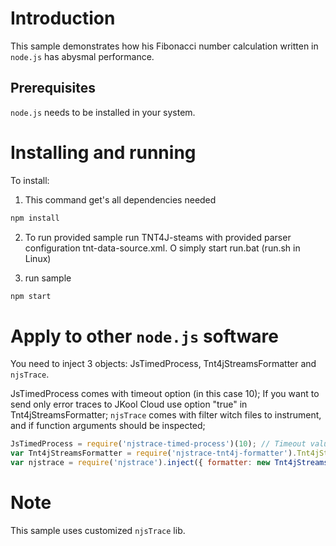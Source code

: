 # Introduction

This sample demonstrates how his Fibonacci number calculation written in `node.js` has abysmal performance.

## Prerequisites

`node.js` needs to be installed in your system.

# Installing and running

To install:

1) This command get's all dependencies needed
```cmd
npm install
```

2) To run provided sample run TNT4J-steams with provided parser configuration tnt-data-source.xml.
O simply start run.bat (run.sh in Linux)

3) run sample 
```cmd
npm start
```

# Apply to other `node.js` software

You need to inject 3 objects: JsTimedProcess, Tnt4jStreamsFormatter and `njsTrace`.

JsTimedProcess comes with timeout option (in this case 10);
If you want to send only error traces to JKool Cloud use option "true" in Tnt4jStreamsFormatter;
`njsTrace` comes with filter witch files to instrument, and if function arguments should be inspected;


```js
JsTimedProcess = require('njstrace-timed-process')(10); // Timeout value
var Tnt4jStreamsFormatter = require('njstrace-tnt4j-formatter').Tnt4jStreamsFormatter;							// ################# Tnt4JFormatter
var njstrace = require('njstrace').inject({	formatter: new Tnt4jStreamsFormatter("true"), inspectArgs: false, files: ['**/*.js', '*.js', '!**/node_modules/**'],});
```

# Note

This sample uses customized `njsTrace` lib.